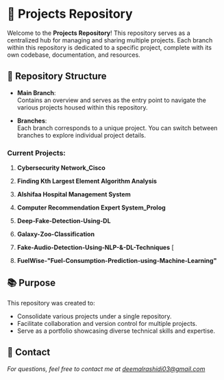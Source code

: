 # 🌟 Projects Repository

Welcome to the **Projects Repository**! This repository serves as a centralized hub for managing and sharing multiple projects. Each branch within this repository is dedicated to a specific project, complete with its own codebase, documentation, and resources.

## 📂 Repository Structure

- **Main Branch**:  
  Contains an overview and serves as the entry point to navigate the various projects housed within this repository.

- **Branches**:  
  Each branch corresponds to a unique project. You can switch between branches to explore individual project details.

### Current Projects:
1. **Cybersecurity Network_Cisco** 

2. **Finding Kth Largest Element Algorithm Analysis** 

3. **Alshifaa Hospital Management System** 

4. **Computer Recommendation Expert System_Prolog** 

5. **Deep-Fake-Detection-Using-DL** 

6. **Galaxy-Zoo-Classification** 

7. **Fake-Audio-Detection-Using-NLP-&-DL-Techniques** [

8. **FuelWise-"Fuel-Consumption-Prediction-using-Machine-Learning"** 

## 📚 Purpose

This repository was created to:
- Consolidate various projects under a single repository.
- Facilitate collaboration and version control for multiple projects.
- Serve as a portfolio showcasing diverse technical skills and expertise.

## 📧 Contact
*For questions, feel free to contact me at deemalrashidi03@gmail.com*
